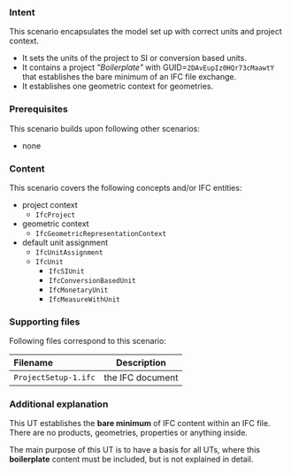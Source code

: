 
### Intent

This scenario encapsulates the model set up with correct units and project context.

- It sets the units of the project to SI or conversion based units.
- It contains a project *"Boilerplate"* with GUID=`2DAvEupIz0HQr73cMaawtY` 
   that establishes the bare minimum of an IFC file exchange.
- It establishes one geometric context for geometries.

### Prerequisites

This scenario builds upon following other scenarios:

- none

### Content

This scenario covers the following concepts and/or IFC entities:

- project context
    - `IfcProject`
- geometric context
    - `IfcGeometricRepresentationContext`
- default unit assignment
    - `IfcUnitAssignment`
    - `IfcUnit`
        - `IfcSIUnit`
	    - `IfcConversionBasedUnit`
	    - `IfcMonetaryUnit`
	    - `IfcMeasureWithUnit`

### Supporting files

Following files correspond to this scenario:

| Filename                          | Description                               |
|:----------------------------------|-------------------------------------------|
| `ProjectSetup-1.ifc`              | the IFC document                          |

### Additional explanation

This UT establishes the **bare minimum** of IFC content within an IFC file.
There are no products, geometries, properties or anything inside.

The main purpose of this UT is to have a basis for all UTs, where this **boilerplate** content must be included, but is not explained in detail.

